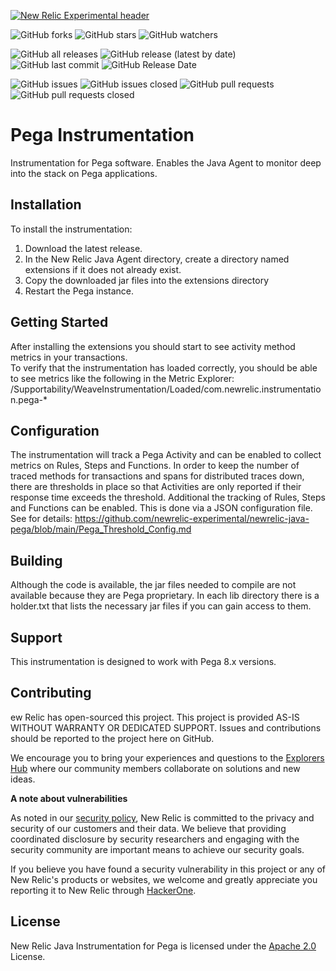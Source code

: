 [![New Relic Experimental header](https://github.com/newrelic/opensource-website/raw/master/src/images/categories/Experimental.png)](https://opensource.newrelic.com/oss-category/#new-relic-experimental)

![GitHub forks](https://img.shields.io/github/forks/newrelic-experimental/newrelic-java-pega?style=social)
![GitHub stars](https://img.shields.io/github/stars/newrelic-experimental/newrelic-java-pega?style=social)
![GitHub watchers](https://img.shields.io/github/watchers/newrelic-experimental/newrelic-java-pega?style=social)

![GitHub all releases](https://img.shields.io/github/downloads/newrelic-experimental/newrelic-java-pega/total)
![GitHub release (latest by date)](https://img.shields.io/github/v/release/newrelic-experimental/newrelic-java-pega)
![GitHub last commit](https://img.shields.io/github/last-commit/newrelic-experimental/newrelic-java-pega)
![GitHub Release Date](https://img.shields.io/github/release-date/newrelic-experimental/newrelic-java-pega)


![GitHub issues](https://img.shields.io/github/issues/newrelic-experimental/newrelic-java-pega)
![GitHub issues closed](https://img.shields.io/github/issues-closed/newrelic-experimental/newrelic-java-pega)
![GitHub pull requests](https://img.shields.io/github/issues-pr/newrelic-experimental/newrelic-java-pega)
![GitHub pull requests closed](https://img.shields.io/github/issues-pr-closed/newrelic-experimental/newrelic-java-pega)

# Pega Instrumentation

Instrumentation for Pega software.  Enables the Java Agent to monitor deep into the stack on Pega applications.

## Installation

To install the instrumentation:
1. Download the latest release.
2. In the New Relic Java Agent directory, create a directory named extensions if it does not already exist.
3. Copy the downloaded jar files into the extensions directory
4. Restart the Pega instance.  

## Getting Started

After installing the extensions you should start to see activity method metrics in your transactions.   
To verify that the instrumentation has loaded correctly,  you should be able to see metrics like the following in the Metric Explorer:   
/Supportability/WeaveInstrumentation/Loaded/com.newrelic.instrumentation.pega-*    


## Configuration

The instrumentation will track a Pega Activity and can be enabled to collect metrics on Rules, Steps and Functions.   In order to keep the number of traced methods for transactions and spans for distributed traces down, there are thresholds in place so that Activities are only reported if their response time exceeds the threshold.  Additional the tracking of Rules, Steps and Functions can be enabled.  This is done via a JSON configuration file.  See for details: https://github.com/newrelic-experimental/newrelic-java-pega/blob/main/Pega_Threshold_Config.md    

## Building

Although the code is available,  the jar files needed to compile are not available because they are Pega proprietary.  In each lib directory there is a holder.txt that lists the necessary jar files if you can gain access to them.

## Support

This instrumentation is designed to work with Pega 8.x versions.    

## Contributing

ew Relic has open-sourced this project. This project is provided AS-IS WITHOUT WARRANTY OR DEDICATED SUPPORT. Issues and contributions should be reported to the project here on GitHub.

We encourage you to bring your experiences and questions to the [Explorers Hub](https://discuss.newrelic.com) where our community members collaborate on solutions and new ideas.

**A note about vulnerabilities**

As noted in our [security policy](../../security/policy), New Relic is committed to the privacy and security of our customers and their data. We believe that providing coordinated disclosure by security researchers and engaging with the security community are important means to achieve our security goals.

If you believe you have found a security vulnerability in this project or any of New Relic's products or websites, we welcome and greatly appreciate you reporting it to New Relic through [HackerOne](https://hackerone.com/newrelic).


## License
New Relic Java Instrumentation for Pega is licensed under the [Apache 2.0](http://apache.org/licenses/LICENSE-2.0.txt) License.
